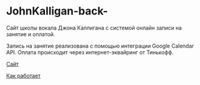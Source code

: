 # JohnKalligan-back-
Сайт школы вокала Джона Каллигана с системой онлайн записи на занятие и оплатой. 

Запись на занятие реализована с помощью интеграции Google Calendar API. Оплата происходит через интернет-эквайринг от Тинькофф.

[Сайт](https://johnkalligan.ru)

[Как работает](https://www.youtube.com/watch?v=ApOEvLIwluk&t=22s)
